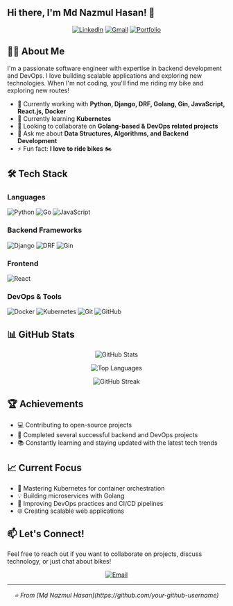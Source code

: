 ## Hi there, I'm Md Nazmul Hasan! 👋

<div align="center">
  
  [![LinkedIn](https://img.shields.io/badge/LinkedIn-0077B5?style=for-the-badge&logo=linkedin&logoColor=white)](https://www.linkedin.com/in/your-linkedin-id)
  [![Gmail](https://img.shields.io/badge/Gmail-D14836?style=for-the-badge&logo=gmail&logoColor=white)](mailto:hasan08sust@gmail.com)
  [![Portfolio](https://img.shields.io/badge/Portfolio-000000?style=for-the-badge&logo=About.me&logoColor=white)](https://your-portfolio-url.com)
  
</div>

## 👨‍💻 About Me

I'm a passionate software engineer with expertise in backend development and DevOps. I love building scalable applications and exploring new technologies. When I'm not coding, you'll find me riding my bike and exploring new routes!

- 🔭 Currently working with **Python, Django, DRF, Golang, Gin, JavaScript, React.js, Docker**
- 🌱 Currently learning **Kubernetes**
- 👯 Looking to collaborate on **Golang-based & DevOps related projects**
- 💬 Ask me about **Data Structures, Algorithms, and Backend Development**
- ⚡ Fun fact: **I love to ride bikes** 🏍️

## 🛠️ Tech Stack

### Languages
![Python](https://img.shields.io/badge/Python-3776AB?style=for-the-badge&logo=python&logoColor=white)
![Go](https://img.shields.io/badge/Go-00ADD8?style=for-the-badge&logo=go&logoColor=white)
![JavaScript](https://img.shields.io/badge/JavaScript-F7DF1E?style=for-the-badge&logo=javascript&logoColor=black)

### Backend Frameworks
![Django](https://img.shields.io/badge/Django-092E20?style=for-the-badge&logo=django&logoColor=white)
![DRF](https://img.shields.io/badge/DRF-ff1709?style=for-the-badge&logo=django&logoColor=white)
![Gin](https://img.shields.io/badge/Gin-00ADD8?style=for-the-badge&logo=go&logoColor=white)

### Frontend
![React](https://img.shields.io/badge/React-20232A?style=for-the-badge&logo=react&logoColor=61DAFB)

### DevOps & Tools
![Docker](https://img.shields.io/badge/Docker-2496ED?style=for-the-badge&logo=docker&logoColor=white)
![Kubernetes](https://img.shields.io/badge/Kubernetes-326CE5?style=for-the-badge&logo=kubernetes&logoColor=white)
![Git](https://img.shields.io/badge/Git-F05032?style=for-the-badge&logo=git&logoColor=white)
![GitHub](https://img.shields.io/badge/GitHub-100000?style=for-the-badge&logo=github&logoColor=white)

## 📊 GitHub Stats

<div align="center">
  
  ![GitHub Stats](https://github-readme-stats.vercel.app/api?username=your-github-username&show_icons=true&theme=radical)
  
  ![Top Languages](https://github-readme-stats.vercel.app/api/top-langs/?username=your-github-username&layout=compact&theme=radical)
  
  ![GitHub Streak](https://github-readme-streak-stats.herokuapp.com/?user=your-github-username&theme=radical)
  
</div>

## 🏆 Achievements

- 💻 Contributing to open-source projects
- 🎯 Completed several successful backend and DevOps projects
- 📚 Constantly learning and staying updated with the latest tech trends

## 📈 Current Focus

- 🚀 Mastering Kubernetes for container orchestration
- 💡 Building microservices with Golang
- 🔧 Improving DevOps practices and CI/CD pipelines
- 🌐 Creating scalable web applications

## 📫 Let's Connect!

Feel free to reach out if you want to collaborate on projects, discuss technology, or just chat about bikes!

<div align="center">
  
  [![Email](https://img.shields.io/badge/Email-hasan08sust@gmail.com-red?style=for-the-badge&logo=gmail)](mailto:hasan08sust@gmail.com)
  
</div>

---

<div align="center">
  <i>⭐️ From [Md Nazmul Hasan](https://github.com/your-github-username)</i>
</div>